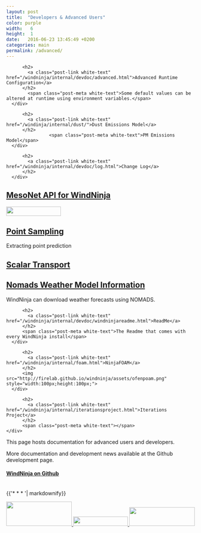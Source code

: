 ```yaml
---
layout: post
title:  "Developers & Advanced Users"
color: purple
width:   6
height:  1
date:   2016-06-23 13:45:49 +0200
categories: main
permalink: /advanced/
---
```

<div class="col col-9">
<div class="col col-6">
  <div class="block blue">
      <div class="block-body height-1">
          <span class="post-meta white-text"></span>

          <h2>
            <a class="post-link white-text" href="/windninja/internal/devdoc/advanced.html">Advanced Runtime Configuration</a>
          </h2>
            <span class="post-meta white-text">Some default values can be altered at runtime using environment variables.</span>
      </div>
  </div>
</div>
<div class="col col-6">
  <div class="block pink">
      <div class="block-body height-1">
          <span class="post-meta white-text"></span>

          <h2>
            <a class="post-link white-text" href="/windinja/internal/dust/">Dust Emissions Model</a>
          </h2>
                    <span class="post-meta white-text">PM Emissions Model</span>
      </div>
  </div>
</div>
<div class="col col-3">
  <div class="block purple">
      <div class="block-body height-1">
          <span class="post-meta white-text"></span>

          <h2>
            <a class="post-link white-text" href="/windninja/internal/devdoc/log.html">Change Log</a>
          </h2>
      </div>
  </div>
</div>
<div class="col col-3">
  <div class="block blue">
      <div class="block-body height-1">
          <span class="post-meta white-text"></span>
          <h2>
            <a class="post-link white-text" href="/windninja/internal/devdoc/mesonet.html">MesoNet API for WindNinja</a>
          </h2>
          <img src="http://firelab.github.io/windninja/assets/meso-api-logo-light.png" style="width:146px;height:25px;">
      </div>
  </div>
</div>
<div class="col col-3">
  <div class="block red">
      <div class="block-body height-1">
          <span class="post-meta white-text"></span>
          <h2>
            <a class="post-link white-text" href="/windninja/internal/devdoc/pointsample.html">Point Sampling</a>
          </h2>
          <span class="post-meta white-text">Extracting point prediction</span>
      </div>
  </div>
</div>
<div class="col col-3">
  <div class="block purple">
      <div class="block-body height-1">
          <span class="post-meta white-text"></span>
          <h2>
            <a class="post-link white-text" href="/windninja/internal/devdoc/scalar.html">Scalar Transport</a>
          </h2>
      </div>
  </div>
</div>
<div class="col col-6">
  <div class="block teal">
      <div class="block-body height-1">
          <span class="post-meta white-text"></span>
          <h2>
            <a class="post-link white-text" href="/windninja/internal/devdoc/nomads.html">Nomads Weather Model Information</a>
          </h2>
                    <span class="post-meta white-text">WindNinja can download weather forecasts using  NOMADS.</span>
      </div>
  </div>
</div>
<div class="col col-6">
  <div class="block blue">
      <div class="block-body height-1">
          <span class="post-meta white-text"></span>

          <h2>
            <a class="post-link white-text" href="/windninja/internal/devdoc/windninjareadme.html">ReadMe</a>
          </h2>
          <span class="post-meta white-text">The Readme that comes with every WindNinja install</span>
      </div>
  </div>
</div>
<div class="col col-3">
  <div class="block red">
      <div class="block-body height-1">
          <span class="post-meta white-text"></span>

          <h2>
            <a class="post-link white-text" href="/windninja/internal/foam.html">NinjaFOAM</a>
          </h2>
          <img src="http://firelab.github.io/windninja/assets/ofenpoam.png" style="width:100px;height:100px;">
      </div>
  </div>
</div>
<div class="col col-3">
  <div class="block purple">
      <div class="block-body height-1">
          <span class="post-meta white-text"></span>

          <h2>
            <a class="post-link white-text" href="/windninja/internal/iterationsproject.html">Iterations Project</a>
          </h2>
          <span class="post-meta white-text"></span>
    </div>
  </div>
</div>


</div>

<div class="col col-3">
<div class="block glass">
<div class="block-body height-10">

<p>This page hosts documentation for advanced users and developers. </p>
<p>More documentation and development news available at the Github development page.</p>
<h4><a href="https://github.com/firelab/windninja">WindNinja on Github</a></h4>

</div>
</div>
</div>




<div class="col col-12">
<br>
{{'* * * '| markdownify}}
<br>

<a href="http://openfoam.org/"> <img src="http://firelab.github.io/windninja/assets/foam2.png" style="width:175px;height:65px;"> </a>
<a href="http://synopticlabs.org/api/mesonet/"> <img src="http://firelab.github.io/windninja/assets/meso-api-logo-light.png" style="width:146px;height:25px;"> </a>
<a href="http://nomads.ncep.noaa.gov/"> <img src="http://firelab.github.io/windninja/assets/nomads.jpg" style="width:175px;height:50px;"> </a>

</div>
